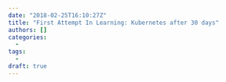 ```yaml
---
date: "2018-02-25T16:10:27Z"
title: "First Attempt In Learning: Kubernetes after 30 days"
authors: []
categories:
  -
tags:
  -
draft: true
---
```


